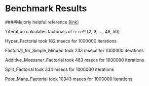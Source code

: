 # Benchmark Results

####Majorly helpful reference [[link](http://www.luschny.de/math/factorial/FastFactorialFunctions.htm)]

1 iteration calculates factorials of n: n ∈ [2, 3, ..., 49, 50]

Hyper_Factorial took             182 msecs for 1000000 iterations

Factorial_for_Simple_Minded took 233 msecs for 1000000 iterations

Additive_Moessner_Factorial took 483 msecs for 1000000 iterations

Split_Factorial took             334 msecs for 1000000 iterations

Poor_Mans_Factorial took         10343 msecs for 1000000 iterations

